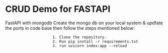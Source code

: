 # CRUD Demo for FASTAPI
FastAPI with mongodb
Create the mongo db on your local system & updfate the ports in code base then follow the steps mentioned below:
```
                     1. Clone the repository.
                     2. Run pip install -r requirements.txt
                     3. run uvicorn index:app --reload
```

 

